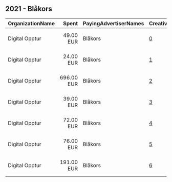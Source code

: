 ## 2021 - Blåkors 
|OrganizationName|Spent|PayingAdvertiserNames|CreativeUrls|Impressions|Genders|AgeBrackets|CountryCodes|BillingAddresses|CandidateBallotInformation|
|:---|---:|:---|:---|---:|:---|:---|:---|:---|:---|
|Digital Opptur|49.00 EUR|Blåkors|[0](https://www.snap.com/political-ads/asset/08ce81620b5b2c313063508d59d708adabdfda6d15982e7bc84a6028cd4e0813?mediaType=jpg)|8,382||18+|norway|"Edvard Storms gate 2,OSLO,0166,NO"|Bla Kors|
|Digital Opptur|24.00 EUR|Blåkors|[1](https://www.snap.com/political-ads/asset/7dabe238e52778c6f7ff5a31a98bb89f9721d4f63dd5385aa15bfe2c43169fba?mediaType=jpg)|5,042||18+|norway|"Edvard Storms gate 2,OSLO,0166,NO"|Bla Kors|
|Digital Opptur|696.00 EUR|Blåkors|[2](https://www.snap.com/political-ads/asset/c904e17ebbade2db20f7a582a1ced99f27722cedb7f200d24ae7dfbae688f3a8?mediaType=jpg)|146,507||18+|norway|"Edvard Storms gate 2,OSLO,0166,NO"|Bla Kors|
|Digital Opptur|39.00 EUR|Blåkors|[3](https://www.snap.com/political-ads/asset/554fa5713ce75887be6c6279fe2a88ee1855762c87c28de40769bf36b03a022d?mediaType=jpg)|7,114||18+|norway|"Edvard Storms gate 2,OSLO,0166,NO"|Bla Kors|
|Digital Opptur|72.00 EUR|Blåkors|[4](https://www.snap.com/political-ads/asset/5dc5df129f6ae2d0d146845d4d7fa5776528b97724a85b80dfcb4b3593eeb0f0?mediaType=jpg)|15,236||18+|norway|"Edvard Storms gate 2,OSLO,0166,NO"|Bla Kors|
|Digital Opptur|76.00 EUR|Blåkors|[5](https://www.snap.com/political-ads/asset/1858ecea99ff47e94c05ab873d21e578af5e54e0cb4d09157fe6b050c8e6a434?mediaType=jpg)|13,886||18+|norway|"Edvard Storms gate 2,OSLO,0166,NO"|Bla Kors|
|Digital Opptur|191.00 EUR|Blåkors|[6](https://www.snap.com/political-ads/asset/f165d5f1a14fbf868663d09906a6ddf6d03a94672b0df6bcdbd2c777f7f03b95?mediaType=jpg)|27,415||18+|norway|"Edvard Storms gate 2,OSLO,0166,NO"|Bla Kors|
